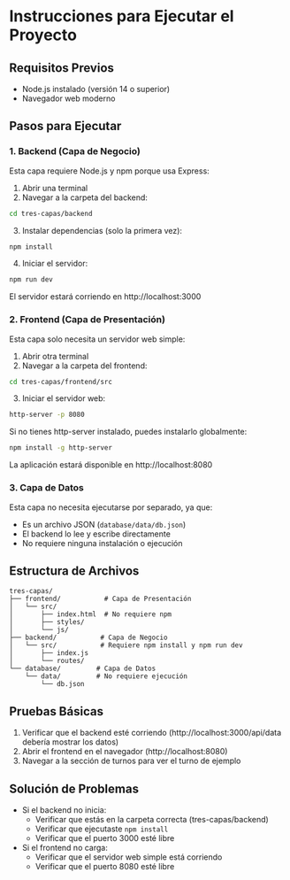 # Instrucciones para Ejecutar el Proyecto

## Requisitos Previos
- Node.js instalado (versión 14 o superior)
- Navegador web moderno

## Pasos para Ejecutar

### 1. Backend (Capa de Negocio)
Esta capa requiere Node.js y npm porque usa Express:

1. Abrir una terminal
2. Navegar a la carpeta del backend:
```bash
cd tres-capas/backend
```
3. Instalar dependencias (solo la primera vez):
```bash
npm install
```
4. Iniciar el servidor:
```bash
npm run dev
```
El servidor estará corriendo en http://localhost:3000

### 2. Frontend (Capa de Presentación)
Esta capa solo necesita un servidor web simple:

1. Abrir otra terminal
2. Navegar a la carpeta del frontend:
```bash
cd tres-capas/frontend/src
```
3. Iniciar el servidor web:
```bash
http-server -p 8080
```
Si no tienes http-server instalado, puedes instalarlo globalmente:
```bash
npm install -g http-server
```

La aplicación estará disponible en http://localhost:8080

### 3. Capa de Datos
Esta capa no necesita ejecutarse por separado, ya que:
- Es un archivo JSON (`database/data/db.json`)
- El backend lo lee y escribe directamente
- No requiere ninguna instalación o ejecución

## Estructura de Archivos
```
tres-capas/
├── frontend/           # Capa de Presentación
│   └── src/
│       ├── index.html  # No requiere npm
│       ├── styles/
│       └── js/
├── backend/           # Capa de Negocio
│   └── src/           # Requiere npm install y npm run dev
│       ├── index.js
│       └── routes/
└── database/         # Capa de Datos
    └── data/         # No requiere ejecución
        └── db.json
```

## Pruebas Básicas
1. Verificar que el backend esté corriendo (http://localhost:3000/api/data debería mostrar los datos)
2. Abrir el frontend en el navegador (http://localhost:8080)
3. Navegar a la sección de turnos para ver el turno de ejemplo

## Solución de Problemas
- Si el backend no inicia:
  * Verificar que estás en la carpeta correcta (tres-capas/backend)
  * Verificar que ejecutaste `npm install`
  * Verificar que el puerto 3000 esté libre
- Si el frontend no carga:
  * Verificar que el servidor web simple está corriendo
  * Verificar que el puerto 8080 esté libre 